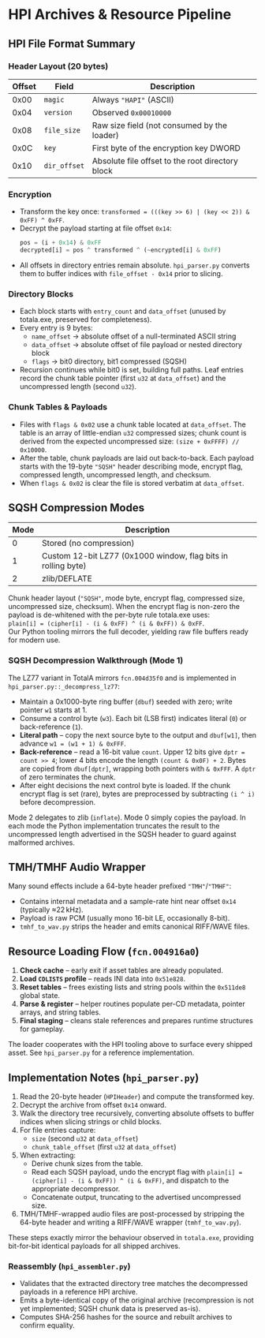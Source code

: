 # HPI Archives & Resource Pipeline

## HPI File Format Summary

### Header Layout (20 bytes)
| Offset | Field | Description |
| ------ | ----- | ----------- |
| 0x00 | `magic` | Always `"HAPI"` (ASCII) |
| 0x04 | `version` | Observed `0x00010000` |
| 0x08 | `file_size` | Raw size field (not consumed by the loader) |
| 0x0C | `key` | First byte of the encryption key DWORD |
| 0x10 | `dir_offset` | Absolute file offset to the root directory block |

### Encryption
- Transform the key once: `transformed = (((key >> 6) | (key << 2)) & 0xFF) ^ 0xFF`.
- Decrypt the payload starting at file offset `0x14`:
  ```python
  pos = (i + 0x14) & 0xFF
  decrypted[i] = pos ^ transformed ^ (~encrypted[i] & 0xFF)
  ```
- All offsets in directory entries remain absolute. `hpi_parser.py` converts them to buffer indices with `file_offset - 0x14` prior to slicing.

### Directory Blocks
- Each block starts with `entry_count` and `data_offset` (unused by totala.exe, preserved for completeness).
- Every entry is 9 bytes:
  - `name_offset` → absolute offset of a null-terminated ASCII string
  - `data_offset` → absolute offset of file payload or nested directory block
  - `flags` → bit0 directory, bit1 compressed (SQSH)
- Recursion continues while bit0 is set, building full paths. Leaf entries record the chunk table pointer (first `u32` at `data_offset`) and the uncompressed length (second `u32`).

### Chunk Tables & Payloads
- Files with `flags & 0x02` use a chunk table located at `data_offset`. The table is an array of little-endian `u32` compressed sizes; chunk count is derived from the expected uncompressed size: `(size + 0xFFFF) // 0x10000`.
- After the table, chunk payloads are laid out back-to-back. Each payload starts with the 19-byte `"SQSH"` header describing mode, encrypt flag, compressed length, uncompressed length, and checksum.
- When `flags & 0x02` is clear the file is stored verbatim at `data_offset`.

## SQSH Compression Modes
| Mode | Description |
| ---- | ----------- |
| 0 | Stored (no compression) |
| 1 | Custom 12-bit LZ77 (0x1000 window, flag bits in rolling byte) |
| 2 | zlib/DEFLATE |

Chunk header layout (`"SQSH"`, mode byte, encrypt flag, compressed size, uncompressed size, checksum). When the encrypt flag is non-zero the payload is de-whitened with the per-byte rule totala.exe uses:  
`plain[i] = (cipher[i] - (i & 0xFF) ^ (i & 0xFF)) & 0xFF`.  
Our Python tooling mirrors the full decoder, yielding raw file buffers ready for modern use.

### SQSH Decompression Walkthrough (Mode 1)
The LZ77 variant in TotalA mirrors `fcn.004d35f0` and is implemented in `hpi_parser.py::_decompress_lz77`:
- Maintain a 0x1000-byte ring buffer (`dbuf`) seeded with zero; write pointer `w1` starts at 1.
- Consume a control byte (`w3`). Each bit (LSB first) indicates literal (`0`) or back-reference (`1`).
- **Literal path** – copy the next source byte to the output and `dbuf[w1]`, then advance `w1 = (w1 + 1) & 0xFFF`.
- **Back-reference** – read a 16-bit value `count`. Upper 12 bits give `dptr = count >> 4`; lower 4 bits encode the length `(count & 0x0F) + 2`. Bytes are copied from `dbuf[dptr]`, wrapping both pointers with `& 0xFFF`. A `dptr` of zero terminates the chunk.
- After eight decisions the next control byte is loaded. If the chunk encrypt flag is set (rare), bytes are preprocessed by subtracting `(i ^ i)` before decompression.

Mode 2 delegates to zlib (`inflate`). Mode 0 simply copies the payload. In each mode the Python implementation truncates the result to the uncompressed length advertised in the SQSH header to guard against malformed archives.

## TMH/TMHF Audio Wrapper
Many sound effects include a 64-byte header prefixed `"TMH"`/`"TMHF"`:
- Contains internal metadata and a sample-rate hint near offset `0x14` (typically ≈22 kHz).
- Payload is raw PCM (usually mono 16-bit LE, occasionally 8-bit).
- `tmhf_to_wav.py` strips the header and emits canonical RIFF/WAVE files.

## Resource Loading Flow (`fcn.004916a0`)
1. **Check cache** – early exit if asset tables are already populated.
2. **Load `CDLISTS` profile** – reads INI data into `0x51e828`.
3. **Reset tables** – frees existing lists and string pools within the `0x511de8` global state.
4. **Parse & register** – helper routines populate per-CD metadata, pointer arrays, and string tables.
5. **Final staging** – cleans stale references and prepares runtime structures for gameplay.

The loader cooperates with the HPI tooling above to surface every shipped asset. See `hpi_parser.py` for a reference implementation.

## Implementation Notes (`hpi_parser.py`)
1. Read the 20-byte header (`HPIHeader`) and compute the transformed key.
2. Decrypt the archive from offset `0x14` onward.
3. Walk the directory tree recursively, converting absolute offsets to buffer indices when slicing strings or child blocks.
4. For file entries capture:
   - `size` (second `u32` at `data_offset`)
   - `chunk_table_offset` (first `u32` at `data_offset`)
5. When extracting:
   - Derive chunk sizes from the table.
   - Read each SQSH payload, undo the encrypt flag with `plain[i] = (cipher[i] - (i & 0xFF)) ^ (i & 0xFF)`, and dispatch to the appropriate decompressor.
   - Concatenate output, truncating to the advertised uncompressed size.
6. TMH/TMHF-wrapped audio files are post-processed by stripping the 64-byte header and writing a RIFF/WAVE wrapper (`tmhf_to_wav.py`).

These steps exactly mirror the behaviour observed in `totala.exe`, providing bit-for-bit identical payloads for all shipped archives.

### Reassembly (`hpi_assembler.py`)
- Validates that the extracted directory tree matches the decompressed payloads in a reference HPI archive.
- Emits a byte-identical copy of the original archive (recompression is not yet implemented; SQSH chunk data is preserved as-is).
- Computes SHA-256 hashes for the source and rebuilt archives to confirm equality.
